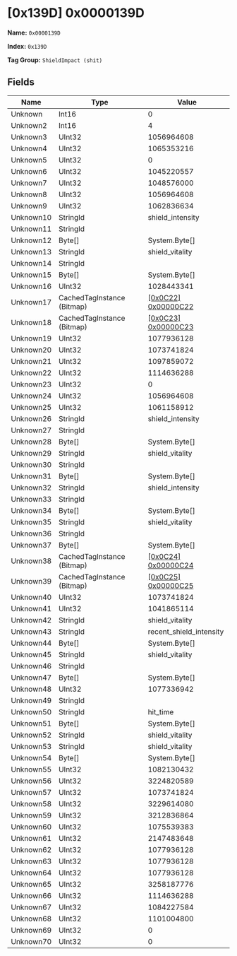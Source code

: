 # [0x139D] 0x0000139D

**Name:** ```0x0000139D```

**Index:** ```0x139D```

**Tag Group:** ```ShieldImpact (shit)```

## Fields

Name	| Type	| Value
---	|---	|---	|
Unknown	|Int16	|0
Unknown2	|Int16	|4
Unknown3	|UInt32	|1056964608
Unknown4	|UInt32	|1065353216
Unknown5	|UInt32	|0
Unknown6	|UInt32	|1045220557
Unknown7	|UInt32	|1048576000
Unknown8	|UInt32	|1056964608
Unknown9	|UInt32	|1062836634
Unknown10	|StringId	|shield_intensity
Unknown11	|StringId	|
Unknown12	|Byte[]	|System.Byte[]
Unknown13	|StringId	|shield_vitality
Unknown14	|StringId	|
Unknown15	|Byte[]	|System.Byte[]
Unknown16	|UInt32	|1028443341
Unknown17	|CachedTagInstance (Bitmap)	|[[0x0C22] 0x00000C22](../Bitmap/0C22.md)
Unknown18	|CachedTagInstance (Bitmap)	|[[0x0C23] 0x00000C23](../Bitmap/0C23.md)
Unknown19	|UInt32	|1077936128
Unknown20	|UInt32	|1073741824
Unknown21	|UInt32	|1097859072
Unknown22	|UInt32	|1114636288
Unknown23	|UInt32	|0
Unknown24	|UInt32	|1056964608
Unknown25	|UInt32	|1061158912
Unknown26	|StringId	|shield_intensity
Unknown27	|StringId	|
Unknown28	|Byte[]	|System.Byte[]
Unknown29	|StringId	|shield_vitality
Unknown30	|StringId	|
Unknown31	|Byte[]	|System.Byte[]
Unknown32	|StringId	|shield_intensity
Unknown33	|StringId	|
Unknown34	|Byte[]	|System.Byte[]
Unknown35	|StringId	|shield_vitality
Unknown36	|StringId	|
Unknown37	|Byte[]	|System.Byte[]
Unknown38	|CachedTagInstance (Bitmap)	|[[0x0C24] 0x00000C24](../Bitmap/0C24.md)
Unknown39	|CachedTagInstance (Bitmap)	|[[0x0C25] 0x00000C25](../Bitmap/0C25.md)
Unknown40	|UInt32	|1073741824
Unknown41	|UInt32	|1041865114
Unknown42	|StringId	|shield_vitality
Unknown43	|StringId	|recent_shield_intensity
Unknown44	|Byte[]	|System.Byte[]
Unknown45	|StringId	|shield_vitality
Unknown46	|StringId	|
Unknown47	|Byte[]	|System.Byte[]
Unknown48	|UInt32	|1077336942
Unknown49	|StringId	|
Unknown50	|StringId	|hit_time
Unknown51	|Byte[]	|System.Byte[]
Unknown52	|StringId	|shield_vitality
Unknown53	|StringId	|shield_vitality
Unknown54	|Byte[]	|System.Byte[]
Unknown55	|UInt32	|1082130432
Unknown56	|UInt32	|3224820589
Unknown57	|UInt32	|1073741824
Unknown58	|UInt32	|3229614080
Unknown59	|UInt32	|3212836864
Unknown60	|UInt32	|1075539383
Unknown61	|UInt32	|2147483648
Unknown62	|UInt32	|1077936128
Unknown63	|UInt32	|1077936128
Unknown64	|UInt32	|1077936128
Unknown65	|UInt32	|3258187776
Unknown66	|UInt32	|1114636288
Unknown67	|UInt32	|1084227584
Unknown68	|UInt32	|1101004800
Unknown69	|UInt32	|0
Unknown70	|UInt32	|0


